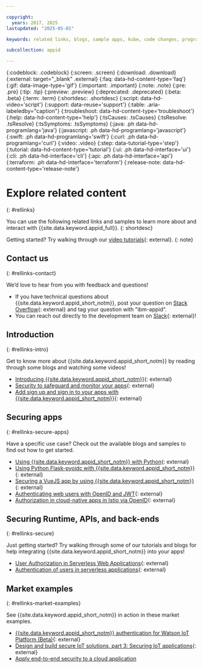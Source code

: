 ```yaml
---

copyright:
  years: 2017, 2025
lastupdated: "2025-05-01"

keywords: related links, blogs, sample apps, kube, code changes, programming guide, white paper, vuejs apps, serverless applications, enterprise user directory, custom experience, slack, stack overflow, secure iot, solution, finance app, multicloud, video tutorials

subcollection: appid

---
```


{:codeblock: .codeblock}
{:screen: .screen}
{:download: .download}
{:external: target="_blank" .external}
{:faq: data-hd-content-type='faq'}
{:gif: data-image-type='gif'}
{:important: .important}
{:note: .note}
{:pre: .pre}
{:tip: .tip}
{:preview: .preview}
{:deprecated: .deprecated}
{:beta: .beta}
{:term: .term}
{:shortdesc: .shortdesc}
{:script: data-hd-video='script'}
{:support: data-reuse='support'}
{:table: .aria-labeledby="caption"}
{:troubleshoot: data-hd-content-type='troubleshoot'}
{:help: data-hd-content-type='help'}
{:tsCauses: .tsCauses}
{:tsResolve: .tsResolve}
{:tsSymptoms: .tsSymptoms}
{:java: .ph data-hd-programlang='java'}
{:javascript: .ph data-hd-programlang='javascript'}
{:swift: .ph data-hd-programlang='swift'}
{:curl: .ph data-hd-programlang='curl'}
{:video: .video}
{:step: data-tutorial-type='step'}
{:tutorial: data-hd-content-type='tutorial'}
{:ui: .ph data-hd-interface='ui'}
{:cli: .ph data-hd-interface='cli'}
{:api: .ph data-hd-interface='api'}
{:terraform: .ph data-hd-interface='terraform'}
{:release-note: data-hd-content-type='release-note'}


# Explore related content
{: #rellinks}

You can use the following related links and samples to learn more about and interact with {{site.data.keyword.appid_full}}.
{: shortdesc}

Getting started? Try walking through our [video tutorials](https://www.youtube.com/playlist?list=PLzpeuWUENMK2tmzSRRx7W_mplw1x4h7ch){: external}.
{: note}

## Contact us
{: #rellinks-contact}

We’d love to hear from you with feedback and questions!

* If you have technical questions about {{site.data.keyword.appid_short_notm}}, post your question on [Stack Overflow](https://stackoverflow.com/questions){: external} and tag your question with "ibm-appid".
* You can reach out directly to the development team on [Slack](https://www.ibm.com/blog/announcement/get-help-with-ibm-cloud-app-id-related-questions-on-slack/){: external}!



## Introduction
{: #rellinks-intro}

Get to know more about {{site.data.keyword.appid_short_notm}} by reading through some blogs and watching some videos!

* [Introducing {{site.data.keyword.appid_short_notm}}](https://www.youtube.com/watch?v=XlrCjHdK43Q){: external}
* [Security to safeguard and monitor your apps](https://www.ibm.com/services/application-security){: external}
* [Add sign up and sign in to your apps with {{site.data.keyword.appid_short_notm}}](https://www.youtube.com/watch?v=cDSYNFn4rX8){: external}



## Securing apps
{: #rellinks-secure-apps}

Have a specific use case? Check out the available blogs and samples to find out how to get started.

* [Using {{site.data.keyword.appid_short_notm}} with Python](https://github.com/mnsn/appid-python-flask-example){: external}
* [Using Python Flask-pyoidc with {{site.data.keyword.appid_short_notm}}](https://github.com/IBM-Cloud/github-traffic-stats){: external}
* [Securing a VueJS app by using {{site.data.keyword.appid_short_notm}}](https://github.com/ibmresearchuk/appid-vue-client){: external}
* [Authenticating web users with OpenID and JWT](http://heidloff.net/article/authenticating-web-users-openid-connect-jwt/){: external}
* [Authorization in cloud-native apps in Istio via OpenID](http://heidloff.net/article/authentication-authorization-openid-connect-istio){: external}

## Securing Runtime, APIs, and back-ends
{: #rellinks-secure}

Just getting started? Try walking through some of our tutorials and blogs for help integrating {{site.data.keyword.appid_short_notm}} into your apps!

* [User Authorization in Serverless Web Applications](http://heidloff.net/article/user-authorization-serverless-web-applications-openwhisk){: external}
* [Authentication of users in serverless applications](http://heidloff.net/article/user-authentication-serverless-openwhisk){: external}


## Market examples
{: #rellinks-market-examples}

See {{site.data.keyword.appid_short_notm}} in action in these market examples.

* [{{site.data.keyword.appid_short_notm}} authentication for Watson IoT Platform (Beta)](https://www.ibm.com/docs/en/watson-iot-platform){: external}
* [Design and build secure IoT solutions, part 3: Securing IoT applications](https://developer.ibm.com/articles/iot-top-10-iot-security-challenges){: external}
* [Apply end-to-end security to a cloud application](/docs/solution-tutorials?topic=solution-tutorials-cloud-e2e-security#cloud-e2e-security)
